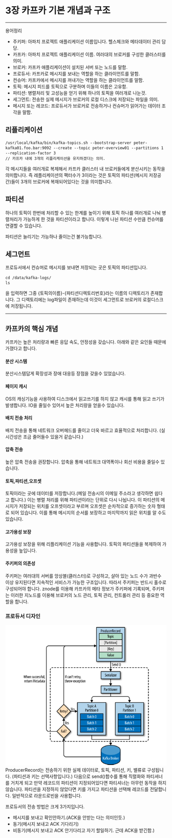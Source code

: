 # 3장 카프카 기본 개념과 구조
---
용어정리 
- 주키퍼: 아파치 프로젝트 애플리케이션 이름입니다. 헬스체크와 메타데이터 관리 담당.
- 카프카: 아파치 프로젝트 애플리케이션 이름. 여러대의 브로커를 구성한 클러스터를 의미.
- 브로커: 카프카 애플리케이션이 설치된 서버 또는 노드를 말함.
- 프로듀서: 카프카로 메시지를 보내는 역할을 하는 클라이언트를 말함.
- 컨슈머: 카프카에서 메시지를 꺼내가는 역할을 하는 클라이언트를 말함.
- 토픽: 메시지 피드를 토픽으로 구분하며 이들의 이름은 고유함.
- 파티션: 병렬처리 및 고성능을 얻기 위해 하나의 토픽을 여러개로 나눈것. 
- 세그먼트: 전송한 실제 메시지가 브로커의 로컬 디스크에 저장되는 파일을 의미. 
- 메시지 또는 레코드: 프로듀서가 브로커로 전송하거나 컨슈머가 읽어가는 데이터 조각을 말함.

## 리플리케이션 

```
/usr/local/kafka/bin/kafka-topics.sh --bootstrap-server peter-kafka01.foo.bar:9092 --create --topic peter-overview01 --partitions 1 --replication-factor 3
// 카프카 내에 3개의 리플리케이션을 유지하겠다는 의미. 
```
각 메시지들을 여러개로 복제해서 카프카 클러스터 내 브로커들에게 분산시키는 동작을 의미합니다. 즉 레플리케이션의 팩터수가 3이라는 것은 토픽의 파티션(메시지 저장공간)들이 3개의 브로커에 복재되어있다는 것을 의미합니다. 

## 파티션
하나의 토픽이 한번에 처리할 수 있는 한계를 높이기 위해 토픽 하나를 여러개로 나눠 병렬처리가 가능하게 한 것을 파티션이라고 합니다. 이렇게 나뉜 파티션 수만큼 컨슈머를 연결할 수 있습니다. 

파티션은 늘리기는 가능하나 줄이는건 불가능합니다. 

## 세그먼트

프로듀서에서 컨슈머로 메시지를 보내면 저장되는 곳은 토픽의 파티션입니다. 
```
cd /data/kafka-logs/
ls
```
을 입력하면 그중 {토픽의이름}-{파티션디렉토리번호}라는 이름의 디렉토리가 존재합니다. 그 디렉토리에는 log파일이 존재하는데 이것이 세그먼트로 브로커의 로컬디스크에 저장됩니다. 

---
## 카프카의 핵심 개념
카프카는 높은 처리량과 빠른 응답 속도, 안정성을 갖습니다. 아래와 같은 요인들 때문에 가졌다고 합니다.
#### 분산 시스템
분산시스템답게 확장성과 장애 대응등 장점을 갖을수 있었습니다.
#### 페이지 캐시
OS의 캐싱기능을 사용하여 디스크에서 읽고쓰기를 하지 않고 캐시를 통해 읽고 쓰기가 발생합니다. IO을 줄일수 있어서 높은 처리량을 얻을수 있습니다. 
#### 배치 전송 처리
배치 전송을 통해 네트워크 오버헤드를 줄이고 더욱 바르고 효율적으로 처리합니다. (실시간성은 조금 줄어들수 있을거 같습니다.)
#### 압축 전송
높은 압축 전송을 권장합니다. 압축을 통해 네트워크 대역폭이나 회선 비용을 줄일수 있습니다. 
#### 토픽,파티션,오프셋
토픽이라는 곳에 데이터를 저장합니다.(메일 전송시의 이메일 주소라고 생각하면 쉽다고 합니다.)
이는 병렬 처리를 위해 파티션이라는 단위로 다시 나뉩니다. 이 파티션의 메시지가 저장되는 위치를 오프셋이라고 부르며 오프셋은 순차적으로 증가하는 숫자 형태로 되어 있습니다. 이를 통해 메시지의 순서를 보장하고 마지막까지 읽은 위치를 알 수도 있습니다.
#### 고가용성 보장
고가용성 보장을 위해 리플리케이션 기능을 사용합니다. 토픽의 파티션들을 복제하여 가용성을 높입니다. 

#### 주키퍼의 의존성
주키퍼는 여러대의 서버를 앙상블(클러스터)로 구성하고, 살아 있는 노드 수가 과반수 이상 유지된다면 지속적인 서비스가 가능한 구조입니다. 따라서 주키퍼는 반드시 홀수로 구성되어야 합니다. 
znode를 이용해 카프카의 메타 정보가 주키퍼에 기록되며, 주키퍼는 이러한 지노드를 이용해 브로커의 노드 관리, 토픽 관리, 컨트롤러 관리 등 중요한 역할을 합니다. 

### 프로듀서 디자인

![alt text](image.png)
ProducerRecord는 전송하기 위한 실제 데이터로, 토픽, 파티션, 키, 밸류로 구성됩니다. (파티션과 키는  선택사항입니다.)
다음으로 send()함수를 통해 직렬화와 파티셔너를 거치게 되고 만약 레코드의 파티션이 지정되어있다면 파티셔너는 아무런 동작을 하지않습니다. 파티션을 지정하지 않았다면 키를 가지고 파티션을 선택해 레코드를 전달합니다. 일반적으로 라운드로빈을 사용합니다. 

프로듀서의 전송 방법은 크게 3가지입니다.
- 메시지를 보내고 확인안하기.(ACK을 안받는 다는 의미인듯.) 
- 동기(메시지 보내고 ACK 기다리기)
- 비동기(메시지 보내고 ACK 안기다리고 자기 할일하기. 근데 ACK을 받긴함.)








